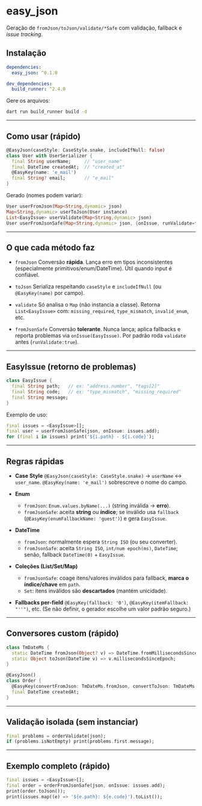 # easy\_json

Geração de `fromJson/toJson/validate/*Safe` com validação, fallback e *issue tracking*.

## Instalação

```yaml
dependencies:
  easy_json: ^0.1.0

dev_dependencies:
  build_runner: ^2.4.0
```

Gere os arquivos:

```bash
dart run build_runner build -d
```

---

## Como usar (rápido)

```dart
@EasyJson(caseStyle: CaseStyle.snake, includeIfNull: false)
class User with UserSerializer {
  final String userName;     // "user_name"
  final DateTime createdAt;  // "created_at"
  @EasyKey(name: 'e_mail')
  final String? email;       // "e_mail"
}
```

Gerado (nomes podem variar):

```dart
User userFromJson(Map<String,dynamic> json)
Map<String,dynamic> userToJson(User instance)
List<EasyIssue> userValidate(Map<String,dynamic> json)
User userFromJsonSafe(Map<String,dynamic> json, {onIssue, runValidate=true})
```

---

## O que cada método faz

* `fromJson`
  Conversão **rápida**. Lança erro em tipos inconsistentes (especialmente primitivos/enum/DateTime).
  Útil quando input é confiável.

* `toJson`
  Serializa respeitando `caseStyle` e `includeIfNull` (ou `@EasyKey(name)` por campo).

* `validate`
  Só analisa o `Map` (não instancia a classe).
  Retorna `List<EasyIssue>` com: `missing_required`, `type_mismatch`, `invalid_enum`, etc.

* `fromJsonSafe`
  Conversão **tolerante**. Nunca lança; aplica fallbacks e reporta problemas via `onIssue(EasyIssue)`.
  Por padrão roda `validate` antes (`runValidate:true`).

---

## EasyIssue (retorno de problemas)

```dart
class EasyIssue {
  final String path;   // ex: "address.number", "tags[2]"
  final String code;   // ex: "type_mismatch", "missing_required"
  final String message;
}
```

Exemplo de uso:

```dart
final issues = <EasyIssue>[];
final user = userFromJsonSafe(json, onIssue: issues.add);
for (final i in issues) print('${i.path} - ${i.code}');
```

---

## Regras rápidas

* **Case Style**
  `@EasyJson(caseStyle: CaseStyle.snake)` → `userName` ↔ `user_name`.
  `@EasyKey(name: 'e_mail')` sobrescreve o nome do campo.

* **Enum**

  * `fromJson`: `Enum.values.byName(...)` (string inválida → **erro**).
  * `fromJsonSafe`: aceita **string** ou **índice**; se inválido usa `fallback` (`@EasyKey(enumFallbackName: 'guest')`) e gera `EasyIssue`.

* **DateTime**

  * `fromJson`: normalmente espera `String ISO` (ou seu converter).
  * `fromJsonSafe`: aceita `String ISO`, `int/num epoch(ms)`, `DateTime`; senão, fallback `DateTime(0)` + `EasyIssue`.

* **Coleções (List/Set/Map)**

  * `fromJsonSafe`: coage itens/valores inválidos para fallback, **marca o índice/chave** em `path`.
  * `Set`: itens inválidos são **descartados** (mantém unicidade).

* **Fallbacks per-field**
  `@EasyKey(fallback: '0')`, `@EasyKey(itemFallback: "''")`, etc.
  (Se não definir, o gerador escolhe um valor padrão seguro.)

---

## Conversores custom (rápido)

```dart
class TmDateMs {
  static DateTime fromJson(Object? v) => DateTime.fromMillisecondsSinceEpoch(v as int);
  static Object toJson(DateTime v) => v.millisecondsSinceEpoch;
}

@EasyJson()
class Order {
  @EasyKey(convertFromJson: TmDateMs.fromJson, convertToJson: TmDateMs.toJson)
  final DateTime createdAt;
}
```

---

## Validação isolada (sem instanciar)

```dart
final problems = orderValidate(json);
if (problems.isNotEmpty) print(problems.first.message);
```

---

## Exemplo completo (rápido)

```dart
final issues = <EasyIssue>[];
final order = orderFromJsonSafe(json, onIssue: issues.add);
print(order.toJson());
print(issues.map((e) => '${e.path}: ${e.code}').toList());
```
